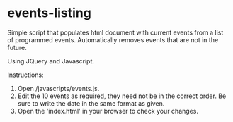 events-listing
==============

Simple script that populates html document with current events from a list of programmed events. Automatically removes events that are not in the future.

Using JQuery and Javascript.

Instructions:
  1. Open /javascripts/events.js.
  2. Edit the 10 events as required, they need not be in the correct order. Be sure to write the date in the same format as given.
  3. Open the 'index.html' in your browser to check your changes.
